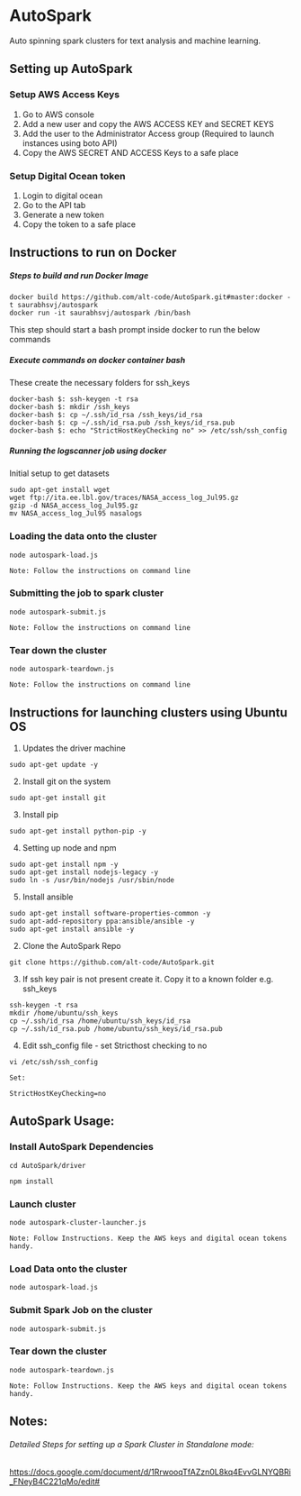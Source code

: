 # AutoSpark

Auto spinning spark clusters for text analysis and machine learning.

## Setting up AutoSpark

### Setup AWS Access Keys
1. Go to AWS console
2. Add a new user and copy the AWS ACCESS KEY and SECRET KEYS
3. Add the user to the Administrator Access group (Required to launch instances using boto API)
4. Copy the AWS SECRET AND ACCESS Keys to a safe place

### Setup Digital Ocean token
1. Login to digital ocean
2. Go to the API tab
3. Generate a new token
4. Copy the token to a safe place

## Instructions to run on Docker

##### Steps to build and run Docker Image

```
docker build https://github.com/alt-code/AutoSpark.git#master:docker -t saurabhsvj/autospark
docker run -it saurabhsvj/autospark /bin/bash
```
This step should start a bash prompt inside docker to run the below commands

##### Execute commands on docker container bash
These create the necessary folders for ssh_keys
```
docker-bash $: ssh-keygen -t rsa
docker-bash $: mkdir /ssh_keys
docker-bash $: cp ~/.ssh/id_rsa /ssh_keys/id_rsa
docker-bash $: cp ~/.ssh/id_rsa.pub /ssh_keys/id_rsa.pub
docker-bash $: echo "StrictHostKeyChecking no" >> /etc/ssh/ssh_config
```

##### Running the logscanner job using docker

Initial setup to get datasets
```
sudo apt-get install wget
wget ftp://ita.ee.lbl.gov/traces/NASA_access_log_Jul95.gz
gzip -d NASA_access_log_Jul95.gz
mv NASA_access_log_Jul95 nasalogs
```

### Loading the data onto the cluster
```
node autospark-load.js

Note: Follow the instructions on command line
```

### Submitting the job to spark cluster
```
node autospark-submit.js

Note: Follow the instructions on command line
```

### Tear down the cluster
```
node autospark-teardown.js

Note: Follow the instructions on command line
```


## Instructions for launching clusters using Ubuntu OS

1. Updates the driver machine
```
sudo apt-get update -y
```

2. Install git on the system
```
sudo apt-get install git
```

3. Install pip
```
sudo apt-get install python-pip -y
```

4. Setting up node and npm
```
sudo apt-get install npm -y
sudo apt-get install nodejs-legacy -y
sudo ln -s /usr/bin/nodejs /usr/sbin/node
```

5. Install ansible
```
sudo apt-get install software-properties-common -y
sudo apt-add-repository ppa:ansible/ansible -y
sudo apt-get install ansible -y
```

2. Clone the AutoSpark Repo
```
git clone https://github.com/alt-code/AutoSpark.git
```

3. If ssh key pair is not present create it. Copy it to a known folder e.g. ssh_keys
```
ssh-keygen -t rsa
mkdir /home/ubuntu/ssh_keys
cp ~/.ssh/id_rsa /home/ubuntu/ssh_keys/id_rsa
cp ~/.ssh/id_rsa.pub /home/ubuntu/ssh_keys/id_rsa.pub
```
4. Edit ssh_config file - set Stricthost checking to no
```
vi /etc/ssh/ssh_config

Set: 

StrictHostKeyChecking=no
```

## AutoSpark Usage:

### Install AutoSpark Dependencies

```
cd AutoSpark/driver

npm install

```

### Launch cluster
```
node autospark-cluster-launcher.js

Note: Follow Instructions. Keep the AWS keys and digital ocean tokens handy.
```

### Load Data onto the cluster
```
node autospark-load.js

```

### Submit Spark Job on the cluster
```
node autospark-submit.js

```

### Tear down the cluster
```
node autospark-teardown.js

Note: Follow Instructions. Keep the AWS keys and digital ocean tokens handy.
```


## Notes:
###### Detailed Steps for setting up a Spark Cluster in Standalone mode:

https://docs.google.com/document/d/1RrwooqTfAZzn0L8kq4EvvGLNYQBRi_FNeyB4C221qMo/edit#
